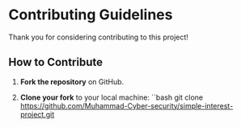 # Contributing Guidelines

Thank you for considering contributing to this project!

## How to Contribute

1. **Fork the repository** on GitHub.

2. **Clone your fork** to your local machine:
   ``bash
   git clone https://github.com/Muhammad-Cyber-security/simple-interest-project.git
